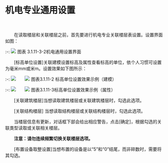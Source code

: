 
# 机电专业通用设置
<br/>

&emsp;&emsp;在读取楼层和关联楼层之前，首先要进行机电专业关联楼层表设置。设置界面如图：
<br/>

:-: ![](images/58.png)
图表 3.1.11-3-2机电通用设置界面
<br/>

&emsp;&emsp;[标高单位设置]关联建模设置标高及属性查看标高的单位，依个人习惯可设置为毫米mm或米m。设置效果如下图所示：
<br/>

:-: ![](images/59.png)&emsp;&emsp;![](images/60.png)
图表3.1.11-2 标高单位设置效果示例（建模）
<br/>

:-: ![](images/61.png)&emsp;&emsp;![](images/62.png)
图表3.1.11-3标高单位设置效果示例（属性）
<br/>

&emsp;&emsp;[关联建筑楼层]当想读取建筑楼层或关联建筑楼层时，勾选此选项。

&emsp;&emsp;[关联结构楼层] 当想读取结构楼层或关联结构楼层时，勾选此选项。

&emsp;&emsp;当楼层信息有更新，对话框下部会给出相应警告，点击\[确定\]，根据勾选的关联类型读取或关联相关楼层。

&emsp;&emsp;**注意：请勿连续频繁切换关联楼层选项。**

&emsp;&emsp;[布置设备取整设置]当想布置的设备是以“5”和“0”结尾，而非碎数时，需要将其勾选。
